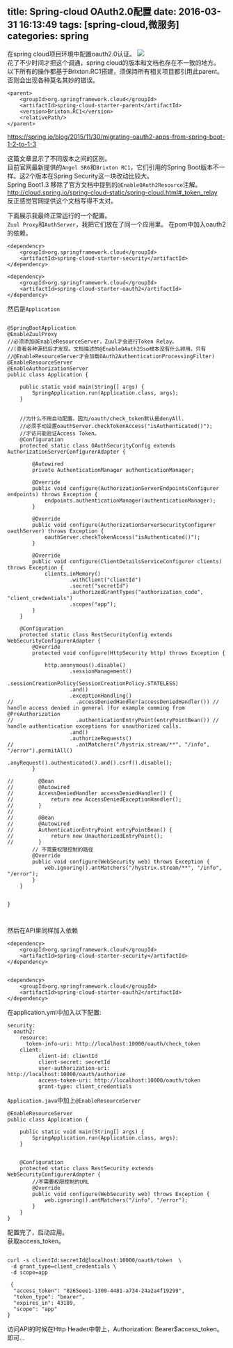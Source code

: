 title: Spring-cloud OAuth2.0配置
date: 2016-03-31 16:13:49
tags: [spring-cloud,微服务]
categories: spring
---

在spring cloud项目环境中配置oauth2.0认证。	
![](http://callistaenterprise.se/assets/blogg/build-microservices-part-3/system-landscape.png)	
花了不少时间才把这个调通，spring cloud的版本和文档也存在不一致的地方。		
以下所有的操作都基于Brixton.RC1搭建，须保持所有相关项目都引用此parent。否则会出现各种莫名其妙的错误。
```
<parent>
    <groupId>org.springframework.cloud</groupId>
    <artifactId>spring-cloud-starter-parent</artifactId>
    <version>Brixton.RC1</version>
    <relativePath/>
</parent>
```
<!--more-->
https://spring.io/blog/2015/11/30/migrating-oauth2-apps-from-spring-boot-1-2-to-1-3

这篇文章显示了不同版本之间的区别。		
目前官网最新提供的`Angel SR6`和`Brixton RC1`，它们引用的Spring Boot版本不一样。这2个版本在Spring Security这一块改动比较大。			
Spring Boot1.3 移除了官方文档中提到的`@EnableOAuth2Resource`注解。
http://cloud.spring.io/spring-cloud-static/spring-cloud.html#_token_relay		
反正感觉官网提供这个文档写得不太对。			

下面展示我最终正常运行的一个配置。		
`Zuul Proxy`和`AuthServer`，我把它们放在了同一个应用里。
在pom中加入oauth2的依赖。


```
<dependency>
    <groupId>org.springframework.cloud</groupId>
    <artifactId>spring-cloud-starter-security</artifactId>
</dependency>

<dependency>
    <groupId>org.springframework.cloud</groupId>
    <artifactId>spring-cloud-starter-oauth2</artifactId>
</dependency>
```
然后是`Application`

```

@SpringBootApplication
@EnableZuulProxy
//必须添加@EnableResourceServer，Zuul才会进行Token Relay。
//(查看各种源码后才发现。文档描述的@EnableOAuth2Sso根本没有什么卵用。只有
//@EnableResourceServer才会加载OAuth2AuthenticationProcessingFilter)
@EnableResourceServer
@EnableAuthorizationServer
public class Application {

    public static void main(String[] args) {
        SpringApplication.run(Application.class, args);
    }


    //为什么不用自动配置。因为/oauth/check_token默认是denyAll.
    //必须手动设置oauthServer.checkTokenAccess("isAuthenticated()");
    //才访问能验证Access Token。
    @Configuration
    protected static class OAuthSecurityConfig extends AuthorizationServerConfigurerAdapter {

        @Autowired
        private AuthenticationManager authenticationManager;

        @Override
        public void configure(AuthorizationServerEndpointsConfigurer endpoints) throws Exception {
            endpoints.authenticationManager(authenticationManager);
        }

        @Override
        public void configure(AuthorizationServerSecurityConfigurer oauthServer) throws Exception {
            oauthServer.checkTokenAccess("isAuthenticated()");
        }

        @Override
        public void configure(ClientDetailsServiceConfigurer clients) throws Exception {
            clients.inMemory()
                    .withClient("clientId")
                    .secret("secretId")
                    .authorizedGrantTypes("authorization_code", "client_credentials")
                    .scopes("app");
        }
    }

    @Configuration
    protected static class RestSecurityConfig extends WebSecurityConfigurerAdapter {
        @Override
        protected void configure(HttpSecurity http) throws Exception {

            http.anonymous().disable()
                    .sessionManagement()
                    .sessionCreationPolicy(SessionCreationPolicy.STATELESS)
                    .and()
                    .exceptionHandling()
//                    .accessDeniedHandler(accessDeniedHandler()) // handle access denied in general (for example comming from @PreAuthorization
//                    .authenticationEntryPoint(entryPointBean()) // handle authentication exceptions for unauthorized calls.
                    .and()
                    .authorizeRequests()
//                    .antMatchers("/hystrix.stream/**", "/info", "/error").permitAll()
                    .anyRequest().authenticated().and().csrf().disable();
        }
		  
//        @Bean
//        @Autowired
//        AccessDeniedHandler accessDeniedHandler() {
//            return new AccessDeniedExceptionHandler();
//        }
//
//        @Bean
//        @Autowired
//        AuthenticationEntryPoint entryPointBean() {
//            return new UnauthorizedEntryPoint();
//        }
		// 不需要权限控制的路径
        @Override
        public void configure(WebSecurity web) throws Exception {
            web.ignoring().antMatchers("/hystrix.stream/**", "/info", "/error");
        }
    }


}



```

然后在API里同样加入依赖

```
<dependency>
    <groupId>org.springframework.cloud</groupId>
    <artifactId>spring-cloud-starter-security</artifactId>
</dependency>


<dependency>
    <groupId>org.springframework.cloud</groupId>
    <artifactId>spring-cloud-starter-oauth2</artifactId>
</dependency>
```

在application.yml中加入以下配置:

```
security:
  oauth2:
    resource:
      token-info-uri: http://localhost:10000/oauth/check_token
    client:
          client-id: clientId
          client-secret: secretId
          user-authorization-uri: http://localhost:10000/oauth/authorize
          access-token-uri: http://localhost:10000/oauth/token
          grant-type: client_credentials
```

`Application.java`中加上`@EnableResourceServer`
```
@EnableResourceServer
public class Application {

    public static void main(String[] args) {
        SpringApplication.run(Application.class, args);
    }


    @Configuration
    protected static class RestSecurity extends WebSecurityConfigurerAdapter {
    	//不需要权限控制的URL
        @Override
        public void configure(WebSecurity web) throws Exception {
            web.ignoring().antMatchers("/info", "/error");
        }
    }
}
```

配置完了，启动应用。			
获取access_token。
```

curl -s clientId:secretId@localhost:10000/oauth/token  \
 -d grant_type=client_credentials \
 -d scope=app
 
 {
  "access_token": "8265eee1-1309-4481-a734-24a2a4f19299",
  "token_type": "bearer",
  "expires_in": 43189,
  "scope": "app"
}
```


访问API的时候在Http Header中带上，Authorization: Bearer$access_token。即可...

 
